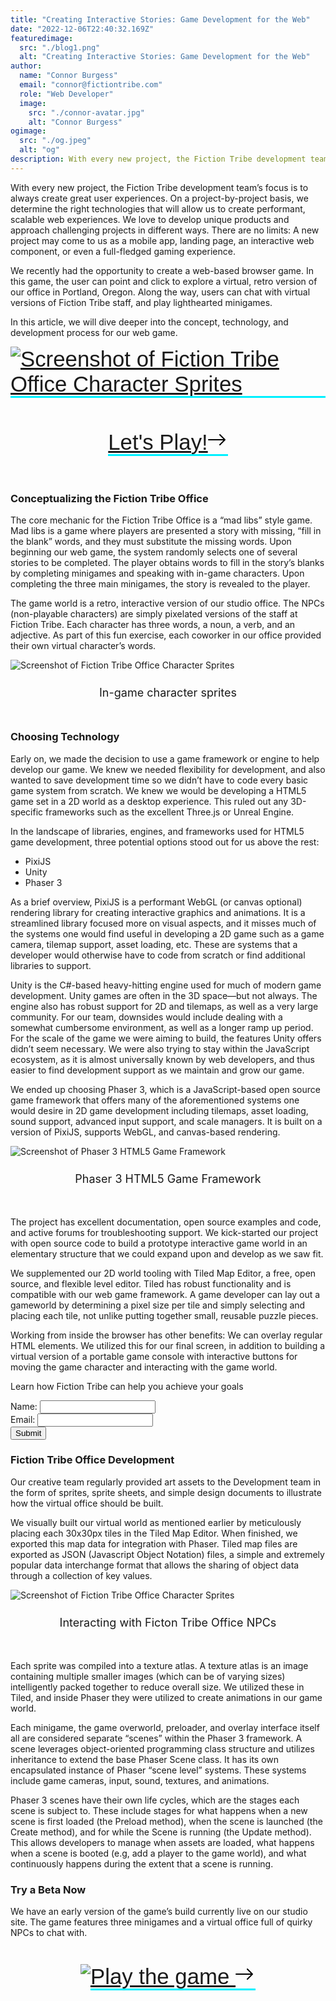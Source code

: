 ```yaml
---
title: "Creating Interactive Stories: Game Development for the Web"
date: "2022-12-06T22:40:32.169Z"
featuredimage:
  src: "./blog1.png"
  alt: "Creating Interactive Stories: Game Development for the Web"
author:
  name: "Connor Burgess"
  email: "connor@fictiontribe.com"
  role: "Web Developer"
  image:
    src: "./connor-avatar.jpg"
    alt: "Connor Burgess"
ogimage: 
  src: "./og.jpeg"
  alt: "og"
description: With every new project, the Fiction Tribe development team’s focus is to always create great user experiences. On a project-by-project basis, we determine the right technologies that will allow us to create performant, scalable web experiences. We love to develop unique products and approach challenging projects in different ways.
---
```


With every new project, the Fiction Tribe development team’s focus is to always create great user experiences. On a project-by-project basis, we determine the right technologies that will allow us to create performant, scalable web experiences. We love to develop unique products and approach challenging projects in different ways. There are no limits: A new project may come to us as a mobile app, landing page, an interactive web component, or even a full-fledged gaming experience. 

We recently had the opportunity to create a web-based browser game. In this game, the user can point and click to explore a virtual, retro version of our office in Portland, Oregon. Along the way, users can chat with virtual versions of Fiction Tribe staff, and play lighthearted minigames.

In this article, we will dive deeper into the concept, technology, and development process for our web game.

<div style="width: 100%; margin-bottom: 25px;">
  <a class="cta-link" href="https://fictiontribe.com?game" target="_blank"><img src="image4.jpeg" alt="Screenshot of Fiction Tribe Office Character Sprites"></img></a>
</div>

<div class="asset-flex row align-items-left" style="margin-left:0;">
  <div class="asset-flex-right col-12 col-md-12 col-lg-12 col-xl-12" style="padding-left:0;">
    <a class="cta-link" href="https://fictiontribe.com?game" target="_blank">Let's Play!<svg style="color: rgb(0, 0, 0);" xmlns="http://www.w3.org/2000/svg" width="32" height="32" fill="currentColor" class="bi bi-arrow-right" viewBox="0 0 16 16"> <path fill-rule="evenodd" d="M1 8a.5.5 0 0 1 .5-.5h11.793l-3.147-3.146a.5.5 0 0 1 .708-.708l4 4a.5.5 0 0 1 0 .708l-4 4a.5.5 0 0 1-.708-.708L13.293 8.5H1.5A.5.5 0 0 1 1 8z" fill="#000000"></path> </svg></a>
  </div>
</div>


### Conceptualizing the Fiction Tribe Office

The core mechanic for the Fiction Tribe Office is a “mad libs” style game. Mad libs is a game where players are presented a story with missing, “fill in the blank” words, and they must substitute the missing words. Upon beginning our web game, the system randomly selects one of several stories to be completed. The player obtains words to fill in the story’s blanks by completing minigames and speaking with in-game characters. Upon completing the three main minigames, the story is revealed to the player.

The game world is a retro, interactive version of our studio office. The NPCs (non-playable characters) are simply pixelated versions of the staff at Fiction Tribe. Each character has three words, a noun, a verb, and an adjective. As part of this fun exercise, each coworker in our office provided their own virtual character’s words.

<div style="width: 100%; margin-bottom: 25px;">
  <img src="image1.jpeg" alt="Screenshot of Fiction Tribe Office Character Sprites"></img>
</div>
<div style="text-align: center; margin-bottom: 50px; font-size: 18px;">In-game character sprites</div>


### Choosing Technology

Early on, we made the decision to use a game framework or engine to help develop our game. We knew we needed flexibility for development, and also wanted to save development time so we didn’t have to code every basic game system from scratch. We knew we would be developing a HTML5 game set in a 2D world as a desktop experience. This ruled out any 3D-specific frameworks such as the excellent Three.js or Unreal Engine.

In the landscape of libraries, engines, and frameworks used for HTML5 game development, three potential options stood out for us above the rest: 

* PixiJS
* Unity
* Phaser 3

As a brief overview, PixiJS is a performant WebGL (or canvas optional) rendering library for creating interactive graphics and animations. It is a streamlined library focused more on visual aspects, and it misses much of the systems one would find useful in developing a 2D game such as a game camera, tilemap support, asset loading, etc. These are systems that a developer would otherwise have to code from scratch or find additional libraries to support.

Unity is the C#-based heavy-hitting engine used for much of modern game development. Unity games are often in the 3D space—but not always. The engine also has robust support for 2D and tilemaps, as well as a very large community. For our team, downsides would include dealing with a somewhat cumbersome environment, as well as a longer ramp up period. For the scale of the game we were aiming to build, the features Unity offers didn’t seem necessary. We were also trying to stay within the JavaScript ecosystem, as it is almost universally known by web developers, and thus easier to find development support as we maintain and grow our game.

We ended up choosing Phaser 3, which is a JavaScript-based open source game framework that offers many of the aforementioned systems one would desire in 2D game development including tilemaps, asset loading, sound support, advanced input support, and scale managers. It is built on a version of PixiJS, supports WebGL, and canvas-based rendering.

<div style="width: 100%; margin-bottom: 25px;">
  <img src="game-3.jpeg" alt="Screenshot of Phaser 3 HTML5 Game Framework"></img>
</div>
<div style="text-align: center; margin-bottom: 50px; font-size: 18px;">Phaser 3 HTML5 Game Framework</div>


The project has excellent documentation, open source examples and code, and active forums for troubleshooting support. We kick-started our project with open source code to build a prototype interactive game world in an elementary structure that we could expand upon and develop as we saw fit.

We supplemented our 2D world tooling with Tiled Map Editor, a free, open source, and flexible level editor. Tiled has robust functionality and is compatible with our web game framework. A game developer can lay out a gameworld by determining a pixel size per tile and simply selecting and placing each tile, not unlike putting together small, reusable puzzle pieces.

Working from inside the browser has other benefits: We can overlay regular HTML elements. We utilized this for our final screen, in addition to building a virtual version of a portable game console with interactive buttons for moving the game character and interacting with the game world.

<div class="ft-cta-form">
  <p class="form-cta">Learn how Fiction Tribe can help you achieve your goals</p>
  <!-- modify this form HTML and place wherever you want your form -->
  <form id="form-cta"
    action="https://formspree.io/f/moqregjy"
    method="POST"
  >
    <div class="form-flex">
      <div class="form-item">
        <label>
          Name:
        </label>
        <input type="text" name="lastname">
      </div>
      <div class="form-item">
        <label>
          Email:
        </label>
        <input type="email" name="email">
      </div>
      <button type="submit">Submit</button>
    </div>
    <p id="my-form-status"></p>
    <!-- your other form fields go here -->
  </form>
</div>

### Fiction Tribe Office Development

Our creative team regularly provided art assets to the Development team in the form of sprites, sprite sheets, and simple design documents to illustrate how the virtual office should be built. 

We visually built our virtual world as mentioned earlier by meticulously placing each 30x30px tiles in the Tiled Map Editor. When finished, we exported this map data for integration with Phaser. Tiled map files are exported as JSON (Javascript Object Notation) files, a simple and extremely popular data interchange format that allows the sharing of object data through a collection of key values.

<div style="width: 100%; margin-bottom: 25px;">
  <img src="screen-4.jpeg" alt="Screenshot of Fiction Tribe Office Character Sprites"></img>
</div>
<div style="text-align: center; margin-bottom: 50px; font-size: 18px;">Interacting with Ficton Tribe Office NPCs</div>

Each sprite was compiled into a texture atlas. A texture atlas is an image containing multiple smaller images (which can be of varying sizes) intelligently packed together to reduce overall size. We utilized these in Tiled, and inside Phaser they were utilized to create animations in our game world.

Each minigame, the game overworld, preloader, and overlay interface itself all are considered separate “scenes” within the Phaser 3 framework. A scene leverages object-oriented programming class structure and utilizes inheritance to extend the base Phaser Scene class. It has its own encapsulated instance of Phaser “scene level” systems. These systems include game cameras, input, sound, textures, and animations.

Phaser 3 scenes have their own life cycles, which are the stages each scene is subject to. These include stages for what happens when a new scene is first loaded (the Preload method), when the scene is launched (the Create method), and for while the Scene is running (the Update method). This allows developers to manage when assets are loaded, what happens when a scene is booted (e.g, add a player to the game world), and what continuously happens during the extent that a scene is running.

### Try a Beta Now

We have an early version of the game’s build currently live on our studio site. The game features three minigames and a virtual office full of quirky NPCs to chat with. 

<div class="asset-flex row align-items-center">
  <div class="asset-flex-left col-12 col-md-12 col-lg-5 col-xl-4">
    <img class="cta-img img-fluid" src="./game-btn.png"/>
  </div>
  <div class="asset-flex-right col-12 col-md-12 col-lg-7 col-xl-8">
    <a class="cta-link" href="https://fictiontribe.com?game" target="_blank">Play the game <svg style="color: rgb(0, 0, 0);" xmlns="http://www.w3.org/2000/svg" width="32" height="32" fill="currentColor" class="bi bi-arrow-right" viewBox="0 0 16 16"> <path fill-rule="evenodd" d="M1 8a.5.5 0 0 1 .5-.5h11.793l-3.147-3.146a.5.5 0 0 1 .708-.708l4 4a.5.5 0 0 1 0 .708l-4 4a.5.5 0 0 1-.708-.708L13.293 8.5H1.5A.5.5 0 0 1 1 8z" fill="#000000"></path> </svg></a>
  </div>
</div>


<style>
.asset-flex {
  display: flex;
  margin: 0 auto 32px auto;
  padding: 28px 0;
  justify-content: center;
  height: auto;
  position: relative;
  width: 90%;
  overflow: hidden;
}
@media (max-width: 1200px) {
  .asset-flex {
    width: 100%;
  }
}
.asset-flex-left {
  position: relative;
  overflow: hidden;
}
.asset-flex-right {
  position: relative;
  /* min-width: 50%; */
}
img.cta-img {
  position: relative;
  max-height: 320px;
  /* max-width: 200px; */
  /* width: auto;
  height: auto;  */
}
a.cta-link {
  font-family: "Gilroy-ExtraBold", Sans-Serif;
  font-weight: normal;
  /* margin-left: 20px; */
  font-size: calc(1.275rem + 1.5vw);
  /* font-size: 42px; */
  border-bottom: 3px solid #00f0ff;
  /* position: absolute; */
  /* top: 50%;
  width: 100%;
  transform: translateY(-50%); */
}
@media (max-width: 544px) {
  a.cta-link {
    font-size: calc(1.075rem + 1.5vw);
  }
}
@media (min-width: 1080px) {
  a.cta-link {
    font-size: 2rem;
  }
}
@media (min-width: 1200px) {
  a.cta-link {
    font-size: 2.3rem;
  }
}
a.cta-link svg {
  transition: 0.45s all;
    transform: translateX(-2px);
}
a.cta-link:hover svg {
  transform: translateX(10px);
}
</style>
